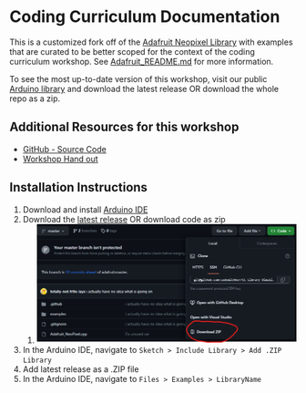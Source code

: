 # Coding Curriculum Documentation

This is a customized fork off of the [Adafruit Neopixel Library](https://github.com/adafruit/Adafruit_NeoPixel) with examples that are curated to be better scoped for the context of the coding curriculum workshop. See [Adafruit_README.md](Adafruit_README.md) for more information.

To see the most up-to-date version of this workshop, visit our public [Arduino library](https://github.com/codewithher/CC-Library-Diwali) and download the latest release OR download the whole repo as a zip.

## Additional Resources for this workshop

- [GitHub - Source Code](https://github.com/codewithher/CC-Library-Lantern)
- [Workshop Hand out](https://docs.google.com/document/d/e/2PACX-1vRaNTSYC8OVT2h_MSP_MJF2mrnmU7xBF2bkVQPwn5I6qQR3xWeOqyXyrv1otoLydnjP5Y6i9xjWOusD/pub)

## Installation Instructions

1. Download and install [Arduino IDE](https://www.arduino.cc/en/software)
2. Download the [latest release](https://github.com/codewithher/CC-Library-Lantern/releases/tag/Public-Release) OR download code as zip
   1. ![Alt text](/images/README-download_zip.png)
3. In the Arduino IDE, navigate to `Sketch > Include Library > Add .ZIP Library`
4. Add latest release as a .ZIP file
5. In the Arduino IDE, navigate to `Files > Examples > LibraryName`
